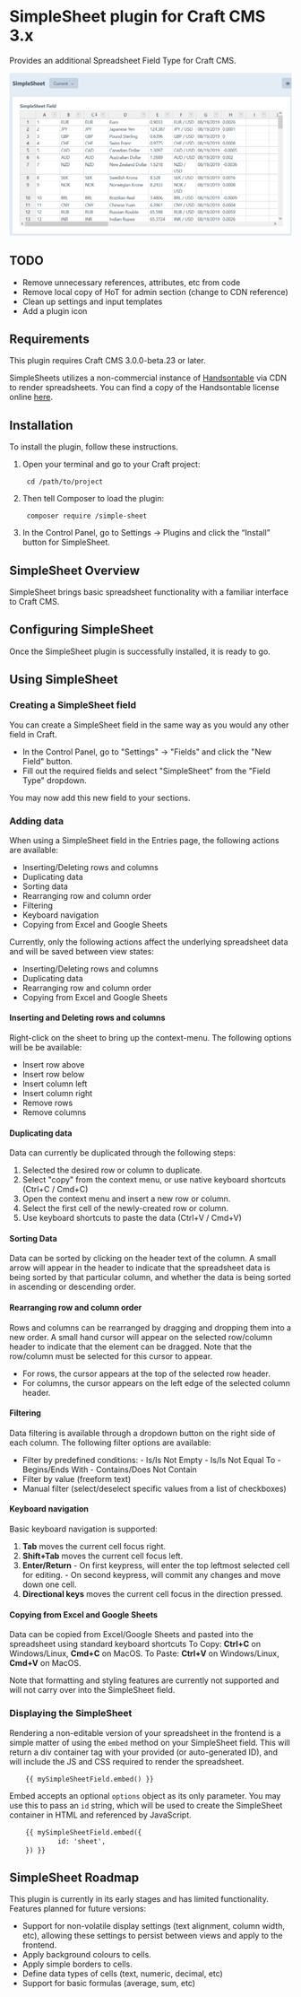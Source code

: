 # SimpleSheet plugin for Craft CMS 3.x

Provides an additional Spreadsheet Field Type for Craft CMS.

![Screenshot](resources/img/plugin-banner.png)

## TODO ##

- Remove unnecessary references, attributes, etc from code
- Remove local copy of HoT for admin section (change to CDN reference)
- Clean up settings and input templates
- Add a plugin icon

## Requirements

This plugin requires Craft CMS 3.0.0-beta.23 or later.

SimpleSheets utilizes a non-commercial instance of [Handsontable](https://handsontable.com) via CDN to render spreadsheets. You can find a copy of the Handsontable license online [here](https://handsontable.com/static/licenses/non-commercial/v2/handsontable-non-commercial-license.pdf).

## Installation

To install the plugin, follow these instructions.

1. Open your terminal and go to your Craft project:

        cd /path/to/project

2. Then tell Composer to load the plugin:

        composer require /simple-sheet

3. In the Control Panel, go to Settings → Plugins and click the “Install” button for SimpleSheet.

## SimpleSheet Overview

SimpleSheet brings basic spreadsheet functionality with a familiar interface to Craft CMS.

## Configuring SimpleSheet

Once the SimpleSheet plugin is successfully installed, it is ready to go.

## Using SimpleSheet

### Creating a SimpleSheet field

You can create a SimpleSheet field in the same way as you would any other field in Craft.
- In the Control Panel, go to "Settings" -> "Fields" and click the "New Field" button.
- Fill out the required fields and select "SimpleSheet" from the "Field Type" dropdown.

You may now add this new field to your sections.

### Adding data

When using a SimpleSheet field in the Entries page, the following actions are available:

- Inserting/Deleting rows and columns
- Duplicating data
- Sorting data
- Rearranging row and column order
- Filtering
- Keyboard navigation
- Copying from Excel and Google Sheets

Currently, only the following actions affect the underlying spreadsheet data and will be saved between view states:
- Inserting/Deleting rows and columns
- Duplicating data
- Rearranging row and column order
- Copying from Excel and Google Sheets

#### Inserting and Deleting rows and columns

Right-click on the sheet to bring up the context-menu. The following options will be be available:
- Insert row above
- Insert row below
- Insert column left
- Insert column right
- Remove rows
- Remove columns

#### Duplicating data

Data can currently be duplicated through the following steps:

1. Selected the desired row or column to duplicate.
2. Select "copy" from the context menu, or use native keyboard shortcuts (Ctrl+C / Cmd+C)
3. Open the context menu and insert a new row or column.
4. Select the first cell of the newly-created row or column.
5. Use keyboard shortcuts to paste the data (Ctrl+V / Cmd+V)

#### Sorting Data

Data can be sorted by clicking on the header text of the column. A small arrow will appear in the header to indicate that the spreadsheet data is being sorted by that particular column, and whether the data is being sorted in ascending or descending order.

#### Rearranging row and column order

Rows and columns can be rearranged by dragging and dropping them into a new order. A small hand cursor will appear on the selected row/column header to indicate that the element can be dragged. Note that the row/column must be selected for this cursor to appear.
 - For rows, the cursor appears at the top of the selected row header.
 - For columns, the cursor appears on the left edge of the selected column header.

#### Filtering

Data filtering is available through a dropdown button on the right side of each column. The following filter options are available:
- Filter by predefined conditions:
        - Is/Is Not Empty
        - Is/Is Not Equal To
        - Begins/Ends With
        - Contains/Does Not Contain
- Filter by value (freeform text)
- Manual filter (select/deselect specific values from a list of checkboxes)

#### Keyboard navigation

Basic keyboard navigation is supported:
1. **Tab** moves the current cell focus right.
2. **Shift+Tab** moves the current cell focus left.
3. **Enter/Return**
        - On first keypress, will enter the top leftmost selected cell for editing.
        - On second keypress, will commit any changes and move down one cell.
4. **Directional keys** moves the current cell focus in the direction pressed.

#### Copying from Excel and Google Sheets

Data can be copied from Excel/Google Sheets and pasted into the spreadsheet using standard keyboard shortcuts
To Copy: **Ctrl+C** on Windows/Linux, **Cmd+C** on MacOS.
To Paste: **Ctrl+V** on Windows/Linux, **Cmd+V** on MacOS.

Note that formatting and styling features are currently not supported and will not carry over into the SimpleSheet field.

### Displaying the SimpleSheet

Rendering a non-editable version of your spreadsheet in the frontend is a simple matter of using the `embed` method on your SimpleSheet field. This will return a div container tag with your provided (or auto-generated ID), and will include the JS and CSS required to render the spreadsheet.

        {{ mySimpleSheetField.embed() }}

Embed accepts an optional `options` object as its only parameter. You may use this to pass an `id` string, which will be used to create the SimpleSheet container in HTML and referenced by JavaScript.

        {{ mySimpleSheetField.embed({
                id: 'sheet',
        }) }}

## SimpleSheet Roadmap

This plugin is currently in its early stages and has limited functionality. Features planned for future versions:
* Support for non-volatile display settings (text alignment, column width, etc), allowing these settings to persist between views and apply to the frontend.
* Apply background colours to cells.
* Apply simple borders to cells.
* Define data types of cells (text, numeric, decimal, etc)
* Support for basic formulas (average, sum, etc)
